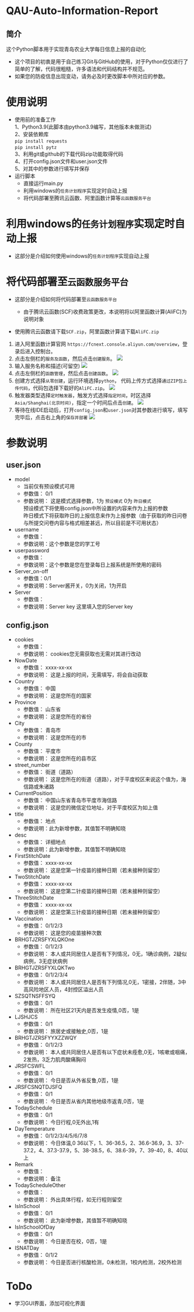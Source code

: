 # QAU-Auto-Information-Report
## 简介
这个Python脚本用于实现青岛农业大学每日信息上报的自动化  
  
* 这个项目的初衷是用于自己练习Git与GitHub的使用，对于Python仅仅进行了简单的了解，代码很粗糙，许多语法和代码结构并不规范。  
* 如果您的防疫信息出现变动，请务必及时更改脚本中所对应的参数。

# 使用说明
* 使用前的准备工作  
1、Python3.9(此脚本由python3.9编写，其他版本未做测试)   
2、安装依赖库  
` pip install requests `  
` pip install pytz `  
3、利用git或github的下载代码zip功能取得代码  
4、打开config.json文件和user.json文件  
5、对其中的参数进行填写并保存     
* 运行脚本  
    * 直接运行main.py  
    * 利用windows的`任务计划程序`实现定时自动上报  
    * 将代码部署至腾讯云函数、阿里函数计算等`云函数服务平台`   

# 利用windows的`任务计划程序`实现定时自动上报  
* 这部分是介绍如何使用windows的`任务计划程序`实现自动上报

# 将代码部署至`云函数服务平台`  
* 这部分是介绍如何将代码部署至`云函数服务平台`  
    * 由于腾讯云函数(SCF)收费政策更改，本说明将以阿里函数计算(AliFC)为说明对象  

* 使用腾讯云函数请下载`SCF.zip`，阿里函数计算请下载`AliFC.zip`
1. 进入阿里函数计算官网 `https://fcnext.console.aliyun.com/overview`，登录后进入控制台。  
2. 点击左侧栏的`服务及函数`，然后点击`创建服务`。
        ![](https://github.com/alexhoshina/QAU-Auto-Information-Report/blob/main/Pictures/AliFC-1.png)  
3. 输入服务名称和描述(可留空)
        ![](https://github.com/alexhoshina/QAU-Auto-Information-Report/blob/main/Pictures/AliFC-2.png)  
4. 点击左侧栏的`函数管理`，然后点击`创建函数`。
        ![](https://github.com/alexhoshina/QAU-Auto-Information-Report/blob/main/Pictures/AliFC-3.png)  
5. 创建方式选择`从零创建`，运行环境选择`python`， 代码上传方式选择`通过ZIP包上传代码`，代码包选择下载好的`AliFC.zip`。
        ![](https://github.com/alexhoshina/QAU-Auto-Information-Report/blob/main/Pictures/AliFC-4.png)  
6. 触发器类型选择`定时触发器`，触发方式选择`指定时间`，时区选择`Asia/Shanghai(北京时间)`，指定一个时间后点击`创建`。
        ![](https://github.com/alexhoshina/QAU-Auto-Information-Report/blob/main/Pictures/AliFC-5.png)  
7. 等待在线IDE启动后，打开`config.json`和`user.json`对其参数进行填写，填写完毕后，点击右上角的`保存并部署`
        ![](https://github.com/alexhoshina/QAU-Auto-Information-Report/blob/main/Pictures/AliFC-6.png)



# 参数说明
## user.json  
* model     
    * 当前仅有预设模式可用   
    * 参数值： 0/1   
    * 参数说明： 这是模式选择参数，1为 ` 预设模式 ` 0为 ` 昨日模式 `   
    预设模式下将使用config.json中所设置的内容来作为上报的参数  
    昨日模式下将获取昨日的上报信息来作为上报参数（由于获取的昨日问卷与所提交问卷内容与格式相差甚远，所以目前是不可用状态）
* username  
    * 参数值：   
    * 参数说明：这个参数是您的学工号
* userpassword  
    * 参数值：  
    * 参数说明：这个参数是您在登录每日上报系统是所使用的密码  
* Server_on-off  
    * 参数值：0/1
    * 参数说明：Server酱开关，0为关闭，1为开启  
* Server   
    * 参数值：
    * 参数说明：Server key 这里填入您的Server key
## config.json
* cookies  
    * 参数值：   
    * 参数说明： cookies您无需获取也无需对其进行改动
* NowDate  
    * 参数值：  xxxx-xx-xx  
    * 参数说明： 这是上报的时间，无需填写，将会自动获取
* Country  
    * 参数值：  中国  
    * 参数说明： 这是您所在的国家
* Province  
    * 参数值：  山东省  
    * 参数说明： 这是您所在的省份
* City  
    * 参数值：  青岛市  
    * 参数说明： 这是您所在的市
* County  
    * 参数值：  平度市  
    * 参数说明： 这是您所在的县市区
* street_number  
    * 参数值：  街道（道路）  
    * 参数说明： 这是您所在的街道（道路），对于平度校区来说这个值为，海信路或朱诸路
* CurrentPosition  
    * 参数值：  中国山东省青岛市平度市海信路  
    * 参数说明： 这是您的微信定位地址，对于平度校区为如上值
* title  
    * 参数值：  地点  
    * 参数说明：此为新增参数，其值暂不明确知晓
* desc  
    * 参数值：  详细地点 
    * 参数说明：此为新增参数，其值暂不明确知晓
* FirstStitchDate  
    * 参数值：  xxxx-xx-xx  
    * 参数说明： 这是您第一针疫苗的接种日期（若未接种则留空）
* TwoStitchDate  
    * 参数值：  xxxx-xx-xx  
    * 参数说明： 这是您第二针疫苗的接种日期（若未接种则留空）
* ThreeStitchDate  
    * 参数值：  xxxx-xx-xx  
    * 参数说明： 这是您第三针疫苗的接种日期（若未接种则留空）
* Vaccination  
    * 参数值：  0/1/2/3  
    * 参数说明： 这是您的疫苗接种次数
* BRHGTJZRSFYXLQKOne  
    * 参数值：  0/1/2/3   
    * 参数说明： 本人或共同居住人是否有下列情况，0无，1确诊病例，2疑似病例，3无症状病例
* BRHGTJZRSFYXLQKTwo  
    * 参数值：  0/1/2/3/4   
    * 参数说明： 本人或共同居住人是否有下列情况,0无，1密接，2伴随，3中高风险地区人员，4封控区溢出人员
* SZSQTNSFFSYQ  
    * 参数值：  0/1   
    * 参数说明： 所在社区21天内是否发生疫情,0否，1是
* LJSHJCS  
    * 参数值：  0/1   
    * 参数说明： 旅居史或接触史,0否，1是
* BRHGTJZRSFYYXZZWQY  
    * 参数值：  0/1/2/3  
    * 参数说明： 本人或共同居住人是否有以下症状未痊愈,0无，1咳嗽或咽痛，2发热，3乏力肌肉酸痛胸闷
* JRSFCSWFL  
    * 参数值：  0/1  
    * 参数说明： 今日是否从外省反鲁,0否，1是
* JRSFCSNQTDJSFQ  
    * 参数值：  0/1  
    * 参数说明： 今日是否从省内其他地级市返青,0否，1是
* TodaySchedule  
    * 参数值：  0/1  
    * 参数说明： 今日行程,0无外出,1有
* DayTemperature  
    * 参数值：  0/1/2/3/4/5/6/7/8  
    * 参数说明： 今日体温,0 36以下，1、36-36.5，2、36.6-36.9，3、37-37.2，4、37.3-37.9，5、38-38.5，6、38.6-39，7、39-40，8、40以上
* Remark  
    * 参数值：  
    * 参数说明： 备注
* TodayScheduleOther  
    * 参数值：  
    * 参数说明： 外出具体行程，如无行程则留空 
* IsInSchool  
    * 参数值：  0/1
    * 参数说明： 此为新增参数，其值暂不明确知晓
* IsInSchoolOfDay
    * 参数值：  0/1
    * 参数说明： 今日是否在校，0否，1是
* ISNATDay
    * 参数值：  0/1/2
    * 参数说明： 今日是否进行核酸检测，0未检测，1校内检测，2校外检测  
  
# ToDo
* 学习GUI界面，添加可视化界面 

